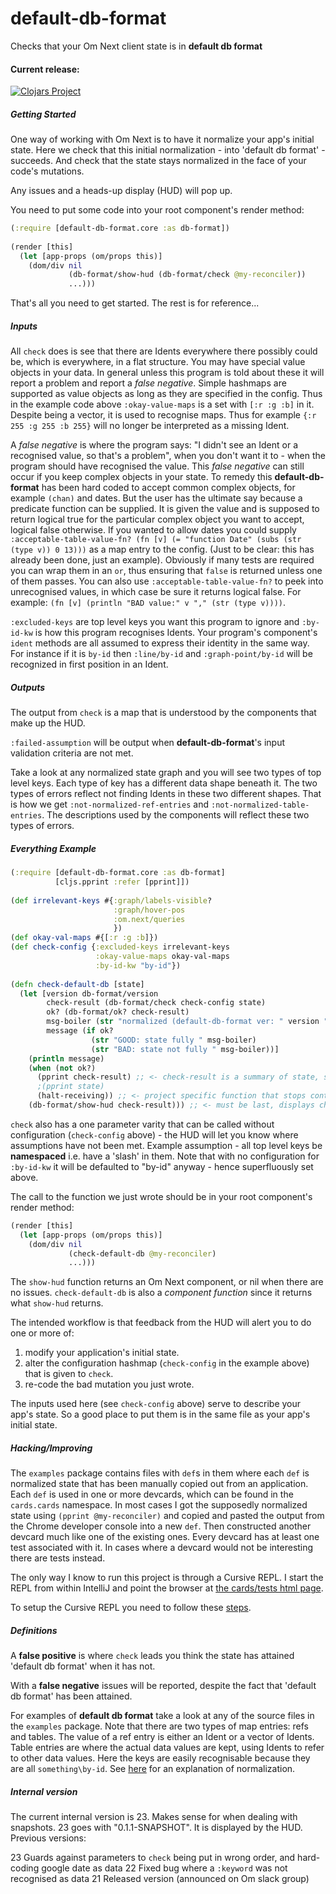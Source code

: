 # default-db-format
Checks that your Om Next client state is in **default db format**

#### Current release:

[![Clojars Project](https://img.shields.io/clojars/v/default-db-format.svg)](https://clojars.org/default-db-format)

##### Getting Started

One way of working with Om Next is to have it normalize your app's initial state. 
Here we check that this initial 
normalization - into 'default db format' - succeeds. And check that the state stays 
normalized in the face of your code's mutations.
  
Any issues and a heads-up display (HUD) will pop up.

You need to put some code into your root component's render method:

````clojure
(:require [default-db-format.core :as db-format])
          
(render [this]
  (let [app-props (om/props this)]
    (dom/div nil
             (db-format/show-hud (db-format/check @my-reconciler))                       
             ...)))
````
   
That's all you need to get started. The rest is for reference...   
   
##### Inputs

All `check` does is see that there are Idents everywhere there possibly could be, which is everywhere, in a
flat structure. You may have special value objects in your data. In general unless this program is told about these it
will report a problem and report a *false negative*. Simple hashmaps are supported as value objects as long as they are
specified in the config. Thus in the example code above `:okay-value-maps` is a set with `[:r :g :b]` in it. Despite being a
vector, it is used to recognise maps. Thus for example `{:r 255 :g 255 :b 255}` will no longer be interpreted as a
missing Ident.

A *false negative* is where the program says: "I didn't see an Ident or a recognised value, so that's a problem", when you
 don't want it to - when the program should have recognised the value. This *false negative* can still occur if you keep 
 complex objects in your state. To remedy this **default-db-format**
 has been hard coded to accept common complex objects, for example `(chan)` and dates. But the user has the ultimate say
 because a predicate function can be supplied. It is given the value and is supposed to return logical true for the particular complex
 object you want to accept, logical false otherwise. If you wanted to allow
 dates you could supply `:acceptable-table-value-fn? (fn [v] (= "function Date" (subs (str (type v)) 0 13)))` as a map entry 
 to the config. (Just to be clear: this has already been done, just an example). Obviously if many tests are required you can wrap
 them in an `or`, thus ensuring that `false` is returned unless one of them passes. You can also use `:acceptable-table-value-fn?` to peek into
 unrecognised values, in which case be sure it returns logical false. For example: `(fn [v] (println "BAD value:" v "," (str (type v))))`.
    
`:excluded-keys` are top level keys you want this program to ignore and `:by-id-kw` is how this program recognises
Idents. Your program's component's `ident` methods are all assumed to express their identity  in the same way.
For instance if it is `by-id` then `:line/by-id` and `:graph-point/by-id` will be recognized in first position in an Ident.     
  
##### Outputs  

The output from `check` is a map that is understood by the components that make up the HUD.

`:failed-assumption` will be output when **default-db-format**'s input validation criteria are not met.

Take a look at any normalized state graph and you will see two types of top level keys. Each type of key has a
different data shape beneath it. The two types of errors reflect not finding Idents in these two different shapes.
That is how we get `:not-normalized-ref-entries` and `:not-normalized-table-entries`. The descriptions used by the 
components will reflect these two types of errors.
  
##### *Everything* Example

````clojure
(:require [default-db-format.core :as db-format]
          [cljs.pprint :refer [pprint]])
  
(def irrelevant-keys #{:graph/labels-visible?
                       :graph/hover-pos
                       :om.next/queries
                       })
(def okay-val-maps #{[:r :g :b]})
(def check-config {:excluded-keys irrelevant-keys
                   :okay-value-maps okay-val-maps
                   :by-id-kw "by-id"})
  
(defn check-default-db [state]
  (let [version db-format/version
        check-result (db-format/check check-config state)
        ok? (db-format/ok? check-result)
        msg-boiler (str "normalized (default-db-format ver: " version ")")
        message (if ok?
                  (str "GOOD: state fully " msg-boiler)
                  (str "BAD: state not fully " msg-boiler))]
    (println message)
    (when (not ok?)
      (pprint check-result) ;; <- check-result is a summary of state, so print one or the other
      ;(pprint state)
      (halt-receiving)) ;; <- project specific function that stops continuous state updates
    (db-format/show-hud check-result))) ;; <- must be last, displays check-result
````

`check` also has a one parameter varity that can be called without configuration (`check-config` above) - the HUD will let 
you know where assumptions have not been met. Example assumption - all top level keys be **namespaced** i.e. have a 'slash' in them.
Note that with no configuration for `:by-id-kw` it will be defaulted to "by-id" anyway - hence superfluously set above.

The call to the function we just wrote should be in your root component's render method:

````clojure
(render [this]
  (let [app-props (om/props this)]
    (dom/div nil
             (check-default-db @my-reconciler)
             ...)))
````

The `show-hud` function returns an Om Next component, or nil when there are no issues. 
`check-default-db` is also a *component function* since it returns what `show-hud` returns.
  
The intended workflow is that feedback from the HUD will alert you to do one or more of:
 
 1. modify your application's initial state.
 2. alter the configuration hashmap (`check-config` in the example above) that is given to `check`.
 3. re-code the bad mutation you just wrote.  
  
The inputs used here (see `check-config` above) serve to describe your app's state. So a good place to
  put them is in the same file as your app's initial state.
  
##### Hacking/Improving
  
The `examples` package contains files with `def`s in them where each `def` is normalized state that has 
been manually copied out from an application. Each `def` is used in one or more devcards, which can
be found in the `cards.cards` namespace. In most cases I got the supposedly normalized state
using `(pprint @my-reconciler)` and copied and pasted the output from the Chrome developer console into 
a new `def`. Then constructed another devcard much like one of the existing ones. Every devcard has 
at least one test associated with it. In cases where a devcard would not be interesting there are tests 
instead. 

The only way I know to run this project is through a Cursive REPL. I start the REPL from within 
IntelliJ and point the browser at [the cards/tests html page](http://localhost:3449/cards.html#!/cards.cards).

To setup the Cursive REPL you need to follow these [steps](https://github.com/bhauman/lein-figwheel/wiki/Running-figwheel-in-a-Cursive-Clojure-REPL#create-a-clojuremain-cursive-repl-configuration).    
    
##### Definitions
    
A **false positive** is where `check` leads you think the state has attained 'default db format' when it has not. 

With a **false negative** issues will be reported, despite the fact that 'default db format' has been attained.

For examples of **default db format** take a look at any of the source files in the `examples` package. Note that there
 are two types of map entries: refs and tables. The value of a ref entry is either an Ident or a vector of Idents. Table
 entries are where the actual data values are kept, using Idents to refer to other data values. Here the keys are easily 
 recognisable because they are all `something\by-id`. See [here](https://github.com/omcljs/om/wiki/Components,-Identity-&-Normalization)
 for an explanation of normalization. 

##### Internal version

The current internal version is 23. Makes sense for when dealing with snapshots. 23 goes with "0.1.1-SNAPSHOT". It is displayed by
 the HUD. Previous versions:

23  Guards against parameters to `check` being put in wrong order, and hard-coding google date as data
22  Fixed bug where a `:keyword` was not recognised as data
21  Released version (announced on Om slack group)

    